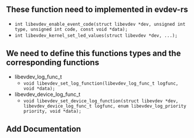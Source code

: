 ## These function need to implemented in evdev-rs

* `int libevdev_enable_event_code(struct libevdev *dev, unsigned int type, unsigned int code, const void *data);`
* `int libevdev_kernel_set_led_values(struct libevdev *dev, ...);`

## We need to define this functions types and the corresponding functions

* libevdev_log_func_t
    * `void libevdev_set_log_function(libevdev_log_func_t logfunc, void *data);`
* libevdev_device_log_func_t
    * `void libevdev_set_device_log_function(struct libevdev *dev,
				      libevdev_device_log_func_t logfunc,
				      enum libevdev_log_priority priority,
				      void *data);`

## Add Documentation

